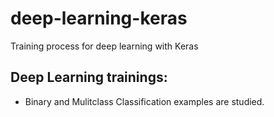 # deep-learning-keras
Training process for deep learning with Keras

Deep Learning trainings:
-------------------------
- Binary and Mulitclass Classification examples are studied.


